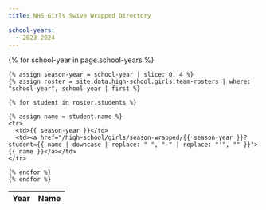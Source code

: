 ```yaml
---
title: NHS Girls Swive Wrapped Directory

school-years:
  - 2023-2024
---
```


<table>
  <thead>
    <tr>
      <th>Year</th>
      <th>Name</th>
    </tr>
  </thead>
  <tbody>
    {% for school-year in page.school-years %}

    {% assign season-year = school-year | slice: 0, 4 %}
    {% assign roster = site.data.high-school.girls.team-rosters | where: "school-year", school-year | first %}

    {% for student in roster.students %}

    {% assign name = student.name %}
    <tr>
      <td>{{ season-year }}</td>
      <td><a href="/high-school/girls/season-wrapped/{{ season-year }}?student={{ name | downcase | replace: " ", "-" | replace: "'", "" }}">{{ name }}</a></td>
    </tr>

    {% endfor %}
    {% endfor %}
  </tbody>
</table>
